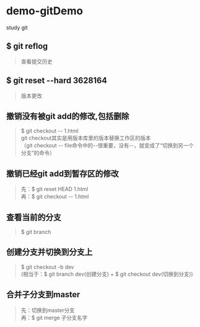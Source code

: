 # demo-gitDemo
study git

##  $ git reflog
 >查看提交历史

##  $ git reset --hard 3628164
 >版本更改

## 撤销没有被git add的修改,包括删除
 > $ git checkout -- 1.html <br/>
 >git checkout其实是用版本库里的版本替换工作区的版本 <br/>
 >（git checkout -- file命令中的--很重要，没有--，就变成了“切换到另一个分支”的命令）

## 撤销已经git add到暂存区的修改
 >先：$ git reset HEAD 1.html <br/>
 >再：$ git checkout -- 1.html

## 查看当前的分支
 >$ git branch

## 创建分支并切换到分支上
 >$ git checkout -b dev <br/>
 >(相当于：$ git branch dev(创建分支) + $ git checkout dev(切换到分支))

## 合并子分支到master
 >先：切换到master分支 <br/>
 >再：$ git merge 子分支名字

